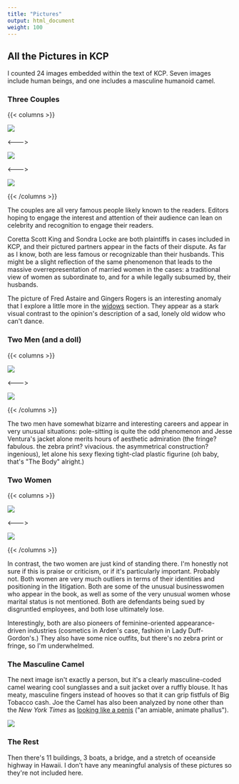 ```yaml
---
title: "Pictures"
output: html_document
weight: 100
---
```


## All the Pictures in KCP

I counted 24 images embedded within the text of KCP. Seven images include human beings, and one includes a masculine humanoid camel.

### **Three Couples**

{{< columns >}}

![ ](/pics/bros/bros1.png)

<--->

![ ](/img/rogers.png)

<--->

![ ](/pics/bros/bros4.png)

{{< /columns >}}

The couples are all very famous people likely known to the readers. Editors hoping to engage the interest and attention of their audience can lean on celebrity and recognition to engage their readers.

Coretta Scott King and Sondra Locke are both plaintiffs in cases included in KCP, and their pictured partners appear in the facts of their dispute. As far as I know, both are less famous or recognizable than their husbands. This might be a slight reflection of the same phenomenon that leads to the massive overrepresentation of married women in the cases: a traditional view of women as subordinate to, and for a while legally subsumed by, their husbands. 

The picture of Fred Astaire and Gingers Rogers is an interesting anomaly that I explore a little more in the [widows](/docs/characters/characters3) section. They appear as a stark visual contrast to the opinion's description of a sad, lonely old widow who can't dance.  

### **Two Men (and a doll)**

{{< columns >}}

![ ](/pics/bros/bros5.png)

<--->

![ ](/pics/bros/bros6.png)

{{< /columns >}}

The two men have somewhat bizarre and interesting careers and appear in very unusual situations: pole-sitting is quite the odd phenomenon and Jesse Ventura's jacket alone merits hours of aesthetic admiration (the fringe? fabulous. the zebra print? vivacious. the asymmetrical construction? ingenious), let alone his sexy flexing tight-clad plastic figurine (oh baby, that's "The Body" alright.) 

### **Two Women**

{{< columns >}}

![ ](/pics/bros/bros2.png)

<--->

![ ](/pics/bros/bros3.png)

{{< /columns >}}

In contrast, the two women are just kind of standing there. I'm honestly not sure if this is praise or criticism, or if it's particularly important. Probably not. Both women are very much outliers in terms of their identities and positioning in the litigation. Both are some of the unusual businesswomen who appear in the book, as well as some of the very unusual women whose marital status is not mentioned. Both are defendants being sued by disgruntled employees, and both lose ultimately lose.

Interestingly, both are also pioneers of feminine-oriented appearance-driven industries (cosmetics in Arden's case, fashion in Lady Duff-Gordon's.) They also have some nice outfits, but there's no zebra print or fringe, so I'm underwhelmed. 

### **The Masculine Camel**
The next image isn't exactly a person, but it's a clearly masculine-coded camel wearing cool sunglasses and a suit jacket over a ruffly blouse. It has meaty, masculine fingers instead of hooves so that it can grip fistfuls of Big Tobacco cash. Joe the Camel has also been analyzed by none other than the *New York Times* as [looking like a penis](https://www.nytimes.com/1992/03/20/opinion/joe-camel-an-xrated-smoke.html) ("an amiable, animate phallus").
 
![ ](/pics/misc/misc1.png)


### **The Rest**

Then there's 11 buildings, 3 boats, a bridge, and a stretch of oceanside highway in Hawaii. I don't have any meaningful analysis of these pictures so they're not included here. 


